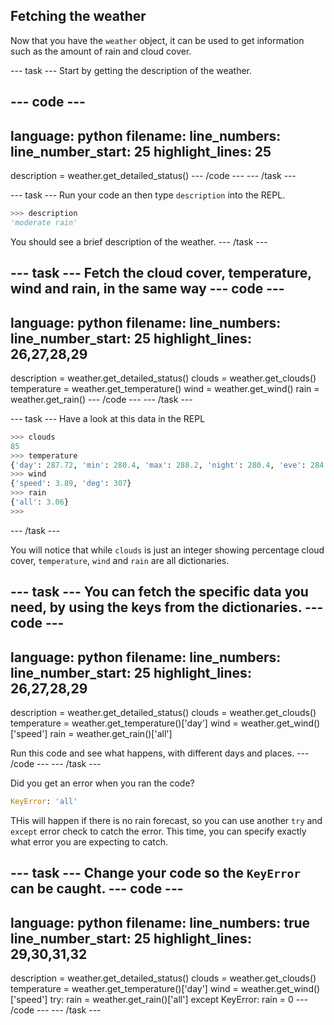 ## Fetching the weather

Now that you have the `weather` object, it can be used to get information such as the amount of rain and cloud cover.

--- task ---
Start by getting the description of the weather.

--- code ---
---
language: python
filename: 
line_numbers: 
line_number_start: 25
highlight_lines: 25
---
description = weather.get_detailed_status()
--- /code ---
--- /task ---

--- task ---
Run your code an then type `description` into the REPL.

```python
>>> description
'moderate rain'
```

You should see a brief description of the weather.
--- /task ---

--- task ---
Fetch the cloud cover, temperature, wind and rain, in the same way
--- code ---
---
language: python
filename: 
line_numbers: 
line_number_start: 25
highlight_lines: 26,27,28,29
---
description = weather.get_detailed_status()
clouds = weather.get_clouds()
temperature = weather.get_temperature()
wind = weather.get_wind()
rain = weather.get_rain()
--- /code ---
--- /task ---

--- task ---
Have a look at this data in the REPL
```python
>>> clouds
85
>>> temperature
{'day': 287.72, 'min': 280.4, 'max': 288.2, 'night': 280.4, 'eve': 284.76, 'morn': 281.22}
>>> wind
{'speed': 3.89, 'deg': 307}
>>> rain
{'all': 3.06}
>>> 
```
--- /task ---

You will notice that while `clouds` is just an integer showing percentage cloud cover, `temperature`, `wind` and `rain` are all dictionaries.

--- task ---
You can fetch the specific data you need, by using the keys from the dictionaries.
--- code ---
---
language: python
filename: 
line_numbers: 
line_number_start: 25
highlight_lines: 26,27,28,29
---
description = weather.get_detailed_status()
clouds = weather.get_clouds()
temperature = weather.get_temperature()['day']
wind = weather.get_wind()['speed']
rain = weather.get_rain()['all']

Run this code and see what happens, with different days and places.
--- /code ---
--- /task ---

Did you get an error when you ran the code?

```python
KeyError: 'all'
```

THis will happen if there is no rain forecast, so you can use another `try` and `except` error check to catch the error. This time, you can specify exactly what error you are expecting to catch.

--- task ---
Change your code so the `KeyError` can be caught.
--- code ---
---
language: python
filename: 
line_numbers: true
line_number_start: 25
highlight_lines: 29,30,31,32
---
description = weather.get_detailed_status()
clouds = weather.get_clouds()
temperature = weather.get_temperature()['day']
wind = weather.get_wind()['speed']
try:
    rain = weather.get_rain()['all']
except KeyError:
    rain = 0
--- /code ---
--- /task ---
